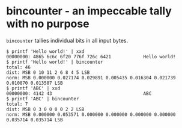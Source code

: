 bincounter - an impeccable tally with no purpose
================================================
`bincounter` tallies individual bits in all input bytes.

```
$ printf 'Hello world!' | xxd
00000000: 4865 6c6c 6f20 776f 726c 6421            Hello world!
$ printf 'Hello world!' | bincounter
total: 46
dist: MSB 0 10 11 2 6 8 4 5 LSB
norm: MSB 0.000000 0.027174 0.029891 0.005435 0.016304 0.021739 0.010870 0.013587 LSB
$ printf 'ABC' | xxd
00000000: 4142 43                                  ABC
$ printf 'ABC' | bincounter
total: 7
dist: MSB 0 3 0 0 0 0 2 2 LSB
norm: MSB 0.000000 0.053571 0.000000 0.000000 0.000000 0.000000 0.035714 0.035714 LSB
```

